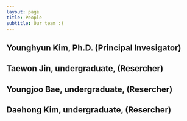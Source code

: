 ```yaml
---
layout: page
title: People
subtitle: Our team :)
---
```


## Younghyun Kim, Ph.D. (Principal Invesigator)


## Taewon Jin, undergraduate, (Resercher)


## Youngjoo Bae, undergraduate, (Resercher)


## Daehong Kim, undergraduate, (Resercher)


